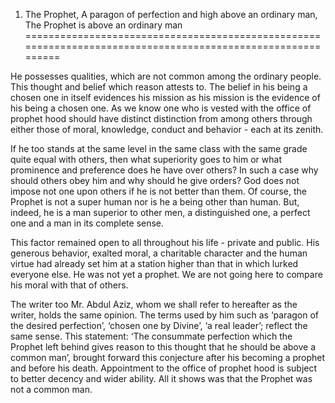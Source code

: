1. The Prophet, A paragon of perfection and high above an ordinary man, The Prophet is above an ordinary man
============================================================================================================

He possesses qualities, which are not common among the ordinary people.
This thought and belief which reason attests to. The belief in his being
a chosen one in itself evidences his mission as his mission is the
evidence of his being a chosen one. As we know one who is vested with
the office of prophet hood should have distinct distinction from among
others through either those of moral, knowledge, conduct and behavior -
each at its zenith.

If he too stands at the same level in the same class with the same grade
quite equal with others, then what superiority goes to him or what
prominence and preference does he have over others? In such a case why
should others obey him and why should he give orders? God does not
impose not one upon others if he is not better than them. Of course, the
Prophet is not a super human nor is he a being other than human. But,
indeed, he is a man superior to other men, a distinguished one, a
perfect one and a man in its complete sense.

This factor remained open to all throughout his life - private and
public. His generous behavior, exalted moral, a charitable character and
the human virtue had already set him at a station higher than that in
which lurked everyone else. He was not yet a prophet. We are not going
here to compare his moral with that of others.

The writer too Mr. Abdul Aziz, whom we shall refer to hereafter as the
writer, holds the same opinion. The terms used by him such as ‘paragon
of the desired perfection’, ‘chosen one by Divine’, ‘a real leader’;
reflect the same sense. This statement: ‘The consummate perfection which
the Prophet left behind gives reason to this thought that he should be
above a common man’, brought forward this conjecture after his becoming
a prophet and before his death. Appointment to the office of prophet
hood is subject to better decency and wider ability. All it shows was
that the Prophet was not a common man.



